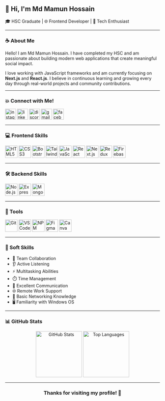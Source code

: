 <h2 align="left">👋 Hi, I'm Md Mamun Hossain</h2>

<p align="left">
  🎓 HSC Graduate | 🌐 Frontend Developer | 🚀 Tech Enthusiast
</p>

---

### ☕ About Me

Hello! I am Md Mamun Hossain. I have completed my HSC and am passionate about building modern web applications that create meaningful social impact. 

I love working with JavaScript frameworks and am currently focusing on **Next.js** and **React.js**. I believe in continuous learning and growing every day through real-world projects and community contributions.

---

### 💥 Connect with Me!

<p align="left">
  <a href="https://www.instagram.com/MamunHossain1999" target="_blank"><img src="https://img.shields.io/static/v1?message=Instagram&logo=instagram&label=&color=E4405F&logoColor=white&labelColor=&style=for-the-badge" height="35" alt="instagram logo" /></a>
  <a href="https://www.linkedin.com/in/MamunHossain1999" target="_blank"><img src="https://img.shields.io/static/v1?message=LinkedIn&logo=linkedin&label=&color=0077B5&logoColor=white&labelColor=&style=for-the-badge" height="35" alt="linkedin logo" /></a>
  <a href="https://discord.com/users/MamunHossain1999" target="_blank"><img src="https://img.shields.io/static/v1?message=Discord&logo=discord&label=&color=7289DA&logoColor=white&labelColor=&style=for-the-badge" height="35" alt="discord logo" /></a>
  <a href="mailto:your-email@gmail.com"><img src="https://img.shields.io/static/v1?message=Gmail&logo=gmail&label=&color=D14836&logoColor=white&labelColor=&style=for-the-badge" height="35" alt="gmail logo" /></a>
  <a href="https://www.facebook.com/MamunHossain1999" target="_blank"><img src="https://img.shields.io/static/v1?message=Facebook&logo=facebook&label=&color=1877F2&logoColor=white&labelColor=&style=for-the-badge" height="35" alt="facebook logo" /></a>
</p>

---

### 💻 Frontend Skills

<div align="left">
  <img src="https://cdn.jsdelivr.net/gh/devicons/devicon/icons/html5/html5-original.svg" height="40" alt="HTML5" />
  <img src="https://cdn.jsdelivr.net/gh/devicons/devicon/icons/css3/css3-original.svg" height="40" alt="CSS3" />
  <img src="https://cdn.jsdelivr.net/gh/devicons/devicon/icons/bootstrap/bootstrap-original.svg" height="40" alt="Bootstrap" />
  <img src="https://cdn.jsdelivr.net/gh/devicons/devicon/icons/tailwindcss/tailwindcss-original-wordmark.svg" height="40" alt="TailwindCSS" />
  <img src="https://cdn.jsdelivr.net/gh/devicons/devicon/icons/javascript/javascript-original.svg" height="40" alt="JavaScript" />
  <img src="https://cdn.jsdelivr.net/gh/devicons/devicon/icons/react/react-original.svg" height="40" alt="React" />
  <img src="https://cdn.jsdelivr.net/gh/devicons/devicon/icons/nextjs/nextjs-original.svg" height="40" alt="Next.js" />
  <img src="https://cdn.jsdelivr.net/gh/devicons/devicon/icons/redux/redux-original.svg" height="40" alt="Redux" />
  <img src="https://cdn.jsdelivr.net/gh/devicons/devicon/icons/firebase/firebase-plain.svg" height="40" alt="Firebase" />
</div>

---

### 🛠 Backend Skills

<div align="left">
  <img src="https://cdn.jsdelivr.net/gh/devicons/devicon/icons/nodejs/nodejs-original.svg" height="40" alt="Node.js" />
  <img src="https://cdn.jsdelivr.net/gh/devicons/devicon/icons/express/express-original.svg" height="40" alt="Express" />
  <img src="https://cdn.jsdelivr.net/gh/devicons/devicon/icons/mongodb/mongodb-original.svg" height="40" alt="MongoDB" />
</div>

---

### 🧰 Tools

<div align="left">
  <img src="https://cdn.jsdelivr.net/gh/devicons/devicon/icons/git/git-original.svg" height="40" alt="Git" />
  <img src="https://cdn.jsdelivr.net/gh/devicons/devicon/icons/vscode/vscode-original.svg" height="40" alt="VSCode" />
  <img src="https://cdn.jsdelivr.net/gh/devicons/devicon/icons/npm/npm-original-wordmark.svg" height="40" alt="NPM" />
  <img src="https://cdn.jsdelivr.net/gh/devicons/devicon/icons/figma/figma-original.svg" height="40" alt="Figma" />
  <img src="https://cdn.jsdelivr.net/gh/devicons/devicon/icons/canva/canva-original.svg" height="40" alt="Canva" />
</div>

---

### 🎯 Soft Skills

- 🤝 Team Collaboration
- 👂 Active Listening
- ⚡ Multitasking Abilities
- ⏱️ Time Management
- 💬 Excellent Communication
- 🌐 Remote Work Support
- 🔌 Basic Networking Knowledge
- 🖥️ Familiarity with Windows OS

---

### 📊 GitHub Stats

<div align="center">
  <img src="https://github-readme-stats.vercel.app/api?username=MamunHossain1999&show_icons=true&theme=radical" height="150" alt="GitHub Stats" />
  <img src="https://github-readme-stats.vercel.app/api/top-langs/?username=MamunHossain1999&layout=compact&theme=radical" height="150" alt="Top Languages" />
</div>

---

<h3 align="center">Thanks for visiting my profile! 🚀</h3>
